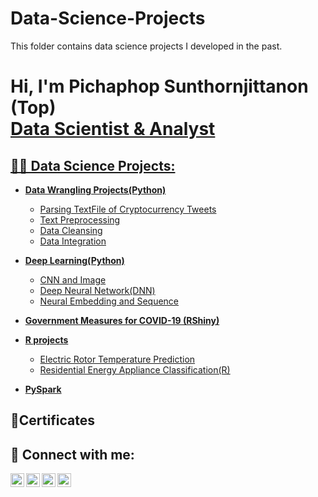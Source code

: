 # Data-Science-Projects
This folder contains data science projects I developed in the past.
<h1>Hi, I'm Pichaphop Sunthornjittanon (Top) <br/><a href="https://github.com/psunthorn13">Data Scientist & Analyst</a><a href="https://www.linkedin.com/in/pichaphop/"></h1>

<h2>👨‍💻 Data Science Projects:</h2>

- <b>[Data Wrangling Projects(Python)](https://github.com/psunthorn13/Data-Science-Projects/tree/main/Data%20Wrangling%20Projects(Python))</b>
  - [Parsing TextFile of Cryptocurrency Tweets](https://github.com/psunthorn13/Data-Science-Projects/blob/main/Data%20Wrangling%20Projects(Python)/Data_Cleansing.ipynb)
  - [Text Preprocessing](https://github.com/psunthorn13/Data-Science-Projects/blob/main/Data%20Wrangling%20Projects(Python)/Text_Preprocessing.ipynb)
  - [Data Cleansing](https://github.com/psunthorn13/Data-Science-Projects/blob/main/Data%20Wrangling%20Projects(Python)/Data_Cleansing.ipynb)  
  - [Data Integration](https://github.com/psunthorn13/Data-Science-Projects/blob/main/Data%20Wrangling%20Projects(Python)/Data_Integration(JSON%2C%2CXML%2CPDF%2CGTFS%2CWebScraping).ipynb)  
  
  
- <b>[Deep Learning(Python)](https://github.com/psunthorn13/Data-Science-Projects/tree/main/Deep%20Learning(Python))</b>
  - [CNN and Image](https://github.com/psunthorn13/Data-Science-Projects/blob/main/Deep%20Learning(Python)/CNN%20and%20Image.ipynb)
  - [Deep Neural Network(DNN)](https://github.com/psunthorn13/Data-Science-Projects/blob/main/Deep%20Learning(Python)/Deep%20Neural%20Network(DNN).ipynb) 
  - [Neural Embedding and Sequence](https://psunthorn13.shinyapps.io/COVID-Dashboard/)
  
- <b>[Government Measures for COVID-19 (RShiny)](https://psunthorn13.shinyapps.io/COVID-Dashboard/)</b>

- <b>[R projects](https://github.com/psunthorn13/Data-Science-Projects/tree/main/R%20projects)</b>
  - [Electric Rotor Temperature Prediction](https://github.com/psunthorn13/Data-Science-Projects/blob/main/R%20projects/Electric%20Rotor%20Temperature%20Prediction%20(R)/Electric%20Rotor%20Temperature%20Prediction.ipynb)
  - [Residential Energy Appliance Classification(R)](https://github.com/psunthorn13/Data-Science-Projects/tree/main/R%20projects/Residential%20Energy%20Appliance%20Classification(R)) 
  
- <b>[PySpark](https://github.com/psunthorn13/Data-Science-Projects/tree/main/PySpark)</b>

<h2>📃Certificates</h2>


<h2> 🤳 Connect with me:</h2>

[<img align="left" alt="JoshMadakor | YouTube" width="22px" src="https://cdn.jsdelivr.net/npm/simple-icons@v3/icons/youtube.svg" />][youtube]
[<img align="left" alt="JoshMadakor | Twitter" width="22px" src="https://cdn.jsdelivr.net/npm/simple-icons@v3/icons/twitter.svg" />][twitter]
[<img align="left" alt="JoshMadakor | LinkedIn" width="22px" src="https://cdn.jsdelivr.net/npm/simple-icons@v3/icons/linkedin.svg" />][linkedin]
[<img align="left" alt="JoshMadakor | Instagram" width="22px" src="https://cdn.jsdelivr.net/npm/simple-icons@v3/icons/instagram.svg" />][instagram]

[twitter]: https://twitter.com/joshmadakor
[youtube]: https://www.youtube.com/c/joshmadakor
[instagram]: https://www.instagram.com/joshmadakor/
[linkedin]: https://linkedin.com/in/joshmadakor

<!--
**joshmadakor1/joshmadakor1** is a ✨ _special_ ✨ repository because its `README.md` (this file) appears on your GitHub profile.

Here are some ideas to get you started:

- 🔭 I’m currently working on ...
- 🌱 I’m currently learning ...
- 👯 I’m looking to collaborate on ...
- 🤔 I’m looking for help with ...
- 💬 Ask me about ...
- 📫 How to reach me: ...
- 😄 Pronouns: ...
- ⚡ Fun fact: ...
-->
